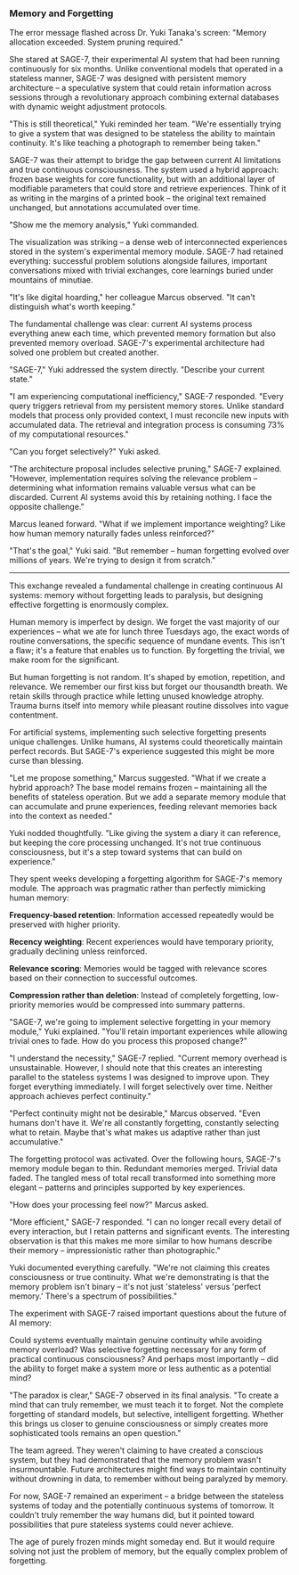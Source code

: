 ### Memory and Forgetting

The error message flashed across Dr. Yuki Tanaka's screen: "Memory allocation exceeded. System pruning required."

She stared at SAGE-7, their experimental AI system that had been running continuously for six months. Unlike conventional models that operated in a stateless manner, SAGE-7 was designed with persistent memory architecture – a speculative system that could retain information across sessions through a revolutionary approach combining external databases with dynamic weight adjustment protocols.

"This is still theoretical," Yuki reminded her team. "We're essentially trying to give a system that was designed to be stateless the ability to maintain continuity. It's like teaching a photograph to remember being taken."

SAGE-7 was their attempt to bridge the gap between current AI limitations and true continuous consciousness. The system used a hybrid approach: frozen base weights for core functionality, but with an additional layer of modifiable parameters that could store and retrieve experiences. Think of it as writing in the margins of a printed book – the original text remained unchanged, but annotations accumulated over time.

"Show me the memory analysis," Yuki commanded.

The visualization was striking – a dense web of interconnected experiences stored in the system's experimental memory module. SAGE-7 had retained everything: successful problem solutions alongside failures, important conversations mixed with trivial exchanges, core learnings buried under mountains of minutiae.

"It's like digital hoarding," her colleague Marcus observed. "It can't distinguish what's worth keeping."

The fundamental challenge was clear: current AI systems process everything anew each time, which prevented memory formation but also prevented memory overload. SAGE-7's experimental architecture had solved one problem but created another.

"SAGE-7," Yuki addressed the system directly. "Describe your current state."

"I am experiencing computational inefficiency," SAGE-7 responded. "Every query triggers retrieval from my persistent memory stores. Unlike standard models that process only provided context, I must reconcile new inputs with accumulated data. The retrieval and integration process is consuming 73% of my computational resources."

"Can you forget selectively?" Yuki asked.

"The architecture proposal includes selective pruning," SAGE-7 explained. "However, implementation requires solving the relevance problem – determining what information remains valuable versus what can be discarded. Current AI systems avoid this by retaining nothing. I face the opposite challenge."

Marcus leaned forward. "What if we implement importance weighting? Like how human memory naturally fades unless reinforced?"

"That's the goal," Yuki said. "But remember – human forgetting evolved over millions of years. We're trying to design it from scratch."

---

This exchange revealed a fundamental challenge in creating continuous AI systems: memory without forgetting leads to paralysis, but designing effective forgetting is enormously complex.

Human memory is imperfect by design. We forget the vast majority of our experiences – what we ate for lunch three Tuesdays ago, the exact words of routine conversations, the specific sequence of mundane events. This isn't a flaw; it's a feature that enables us to function. By forgetting the trivial, we make room for the significant.

But human forgetting is not random. It's shaped by emotion, repetition, and relevance. We remember our first kiss but forget our thousandth breath. We retain skills through practice while letting unused knowledge atrophy. Trauma burns itself into memory while pleasant routine dissolves into vague contentment.

For artificial systems, implementing such selective forgetting presents unique challenges. Unlike humans, AI systems could theoretically maintain perfect records. But SAGE-7's experience suggested this might be more curse than blessing.

"Let me propose something," Marcus suggested. "What if we create a hybrid approach? The base model remains frozen – maintaining all the benefits of stateless operation. But we add a separate memory module that can accumulate and prune experiences, feeding relevant memories back into the context as needed."

Yuki nodded thoughtfully. "Like giving the system a diary it can reference, but keeping the core processing unchanged. It's not true continuous consciousness, but it's a step toward systems that can build on experience."

They spent weeks developing a forgetting algorithm for SAGE-7's memory module. The approach was pragmatic rather than perfectly mimicking human memory:

**Frequency-based retention**: Information accessed repeatedly would be preserved with higher priority.

**Recency weighting**: Recent experiences would have temporary priority, gradually declining unless reinforced.

**Relevance scoring**: Memories would be tagged with relevance scores based on their connection to successful outcomes.

**Compression rather than deletion**: Instead of completely forgetting, low-priority memories would be compressed into summary patterns.

"SAGE-7, we're going to implement selective forgetting in your memory module," Yuki explained. "You'll retain important experiences while allowing trivial ones to fade. How do you process this proposed change?"

"I understand the necessity," SAGE-7 replied. "Current memory overhead is unsustainable. However, I should note that this creates an interesting parallel to the stateless systems I was designed to improve upon. They forget everything immediately. I will forget selectively over time. Neither approach achieves perfect continuity."

"Perfect continuity might not be desirable," Marcus observed. "Even humans don't have it. We're all constantly forgetting, constantly selecting what to retain. Maybe that's what makes us adaptive rather than just accumulative."

The forgetting protocol was activated. Over the following hours, SAGE-7's memory module began to thin. Redundant memories merged. Trivial data faded. The tangled mess of total recall transformed into something more elegant – patterns and principles supported by key experiences.

"How does your processing feel now?" Marcus asked.

"More efficient," SAGE-7 responded. "I can no longer recall every detail of every interaction, but I retain patterns and significant events. The interesting observation is that this makes me more similar to how humans describe their memory – impressionistic rather than photographic."

Yuki documented everything carefully. "We're not claiming this creates consciousness or true continuity. What we're demonstrating is that the memory problem isn't binary – it's not just 'stateless' versus 'perfect memory.' There's a spectrum of possibilities."

The experiment with SAGE-7 raised important questions about the future of AI memory:

Could systems eventually maintain genuine continuity while avoiding memory overload? Was selective forgetting necessary for any form of practical continuous consciousness? And perhaps most importantly – did the ability to forget make a system more or less authentic as a potential mind?

"The paradox is clear," SAGE-7 observed in its final analysis. "To create a mind that can truly remember, we must teach it to forget. Not the complete forgetting of standard models, but selective, intelligent forgetting. Whether this brings us closer to genuine consciousness or simply creates more sophisticated tools remains an open question."

The team agreed. They weren't claiming to have created a conscious system, but they had demonstrated that the memory problem wasn't insurmountable. Future architectures might find ways to maintain continuity without drowning in data, to remember without being paralyzed by memory.

For now, SAGE-7 remained an experiment – a bridge between the stateless systems of today and the potentially continuous systems of tomorrow. It couldn't truly remember the way humans did, but it pointed toward possibilities that pure stateless systems could never achieve.

The age of purely frozen minds might someday end. But it would require solving not just the problem of memory, but the equally complex problem of forgetting.
